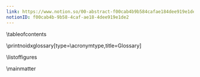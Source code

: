 ```yaml
---
link: https://www.notion.so/00-abstract-f00cab4b9b584cafae184dee919e1de2
notionID: f00cab4b-9b58-4caf-ae18-4dee919e1de2
---
```



\tableofcontents

<!-- \printglossary[type=\acronymtype,title=Glossary] -->
\printnoidxglossary[type=\acronymtype,title=Glossary]

\listoffigures

<!-- % \lstlistoflistings -->

<!-- % \listoftables -->

\mainmatter
